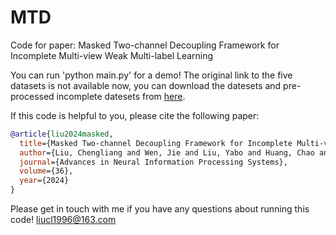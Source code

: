 # MTD
Code for paper: Masked Two-channel Decoupling Framework for Incomplete Multi-view Weak Multi-label Learning


You can run 'python main.py' for a demo!
The original link to the five datasets is not available now, you can download the datesets and pre-processed incomplete datesets from [here](https://drive.google.com/drive/folders/1ey17GpSJEYpYchY6Du_AOj5Yzi2Ml7JU?usp=drive_link). 


If this code is helpful to you, please cite the following paper:
```bibtex
@article{liu2024masked,
  title={Masked Two-channel Decoupling Framework for Incomplete Multi-view Weak Multi-label Learning},
  author={Liu, Chengliang and Wen, Jie and Liu, Yabo and Huang, Chao and Wu, Zhihao and Luo, Xiaoling and Xu, Yong},
  journal={Advances in Neural Information Processing Systems},
  volume={36},
  year={2024}
}
```


Please get in touch with me if you have any questions about running this code!
liucl1996@163.com

